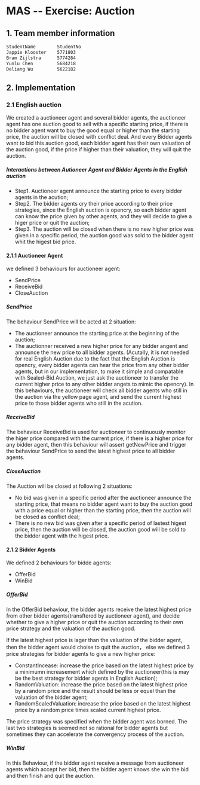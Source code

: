 #  MAS -- Exercise: Auction
## 1. Team member information
```sh
StudentName        StudentNo 
Jappie Klooster    5771803
Bram Zijlstra      5774284
Yunlu Chen         5684218
Deliang Wu         5622182
```

## 2. Implementation
### 2.1 English auction
We created a auctioneer agent and several bidder agents, the auctioneer agent has one auction good to sell with a specific starting price, if there is no bidder agent want to buy the good equal or higher than the starting price, the auction will be closed with conflict deal. And every Bidder agents want to bid this auction good, each bidder agent has their own valuation of the auction good, if the price if higher than their valuation, they will quit the auction. 
##### Interactions between Autioneer Agent and Bidder Agents in the English auction
* Step1. Auctioneer agent announce the starting price to every bidder agents in the acution;
* Step2. The bidder agents cry their price according to their price strategies, since the English auction is opencry, so each bidder agent can know the price given by other agents, and they will decide to give a higer price or quit the auction;
* Step3. The auction will be closed when there is no new higher price was given in a specific period, the auction good was sold to the bidder agent whit the higest bid price.

#### 2.1.1 Auctioneer Agent
we defined 3 behaviours for auctioneer agent:
* SendPrice
* ReceiveBid
* CloseAuction

##### SendPrice
The behaviour SendPrice will be acted at 2 situation:
- The auctioneer announce the starting price at the beginning of the auction;
- The auctionner received a new higher price for any bidder angent and announce the new price to all bidder agents. (Acutally, it is not needed for real English Auction due to the fact that the English Auction is opencry, every bidder agents can hear the price from any other bidder agents, but in our implementation, to make it simple and compatable with Sealed-Bid Auction, we just ask the auctioneer to transfer the current higher price to any other bidder angets to mimic the opencry).
In this behaviours, the auctioneer will check all bidder agents who still in the auction via the yellow page agent, and send the current highest price to those bidder agents who still in the acution.

##### ReceiveBid
The behaviour ReceiveBid is used for auctioneer to continuously monitor the higer price compared with the current price, if there is a higher price for any bidder agent, then this behaviour will assert getNewPrice and trigger the behaviour SendPrice to send the latest highest price to all bidder agents. 

##### CloseAuction
The Auction will be closed at following 2 situations:
- No bid was given in a specific period after the auctioneer announce the starting price, that means no bidder agent want to buy the auction good with a price equal or higher than the starting price, then the auction will be closed as conflict deal;
- There is no new bid was given after a specific period of lastest higest price, then the auction will be closed, the auction good will be sold to the bidder agent with the higest price.

#### 2.1.2 Bidder Agents
 We defined 2 behaviours for bidde agents:
 * OfferBid
 * WinBid

##### OfferBid
In the OfferBid behaviour, the bidder agents receive the latest highest price from other bidder agents(transftered by auctioneer agent), and decide whether to give a higher price or quit the auction according to their own price strategy and the valuation of the auction good. 

If the latest highest price is lager than the valuation of the bidder agent, then the bidder agent would choise to quit the auction， else we defined 3 price strategies for bidder agents to give a new higher price: 
+ ConstantIncease: increase the price based on the latest highest price by a minimumn increasement which defined by the auctioneer(this is may be the best strategy for bidder agents in English Auction);
+ RandomValuation: increase the price based on the latest highest price by a random price and the result should be less or equel than the valuation of the bidder agent;
+ RandomScaledValuation: increase the price based on the latest highest price by a random price times scaled current highest price.

The price strategy was specified when the bidder agent was borned. The last two strategies is seemed not so rational for bidder agents but sometimes they can accelerate the convergency process of the auction. 

##### WinBid
In this Behaviour, if the bidder agent receive a message from auctioneer agents which accept her bid, then the bidder agent knows she win the bid and then finish and quit the auction.
